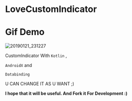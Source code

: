 # LoveCustomIndicator


# __Gif Demo__

![20190121_231227](https://user-images.githubusercontent.com/26750131/51496424-ba9daa80-1d8d-11e9-823f-c25cc57d49bc.gif)





CustomIndicator With 
```Kotlin``` , 

```AndroidX``` and

```Databinding```




U CAN CHANGE IT AS U WANT ;)

__I hope that it will be useful. And Fork it For Development :)__

